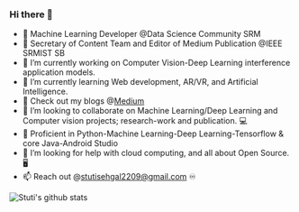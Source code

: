 ### Hi there 👋

- 🔰  Machine Learning Developer @Data Science Community SRM
- 🤖 Secretary of Content Team and Editor of Medium Publication @IEEE SRMIST SB
- 🔭 I’m currently working on Computer Vision-Deep Learning interference application models. 
- 🌱 I’m currently learning Web development, AR/VR, and Artificial Intelligence.
- 💨 Check out my blogs @[Medium](https://medium.com/@stutisehgal2209)
- 👯 I’m looking to collaborate on Machine Learning/Deep Learning and Computer vision projects; research-work and publication. 💻
- 🛄 Proficient in Python-Machine Learning-Deep Learning-Tensorflow & core Java-Android Studio
- 🤔 I’m looking for help with cloud computing, and all about Open Source. 🖥
- 📫 Reach out @stutisehgal2209@gmail.com ♾ 

     
 ![Stuti's github stats](https://github-readme-stats.vercel.app/api?username=stutisehgal&show_icons=true&theme=radical)

